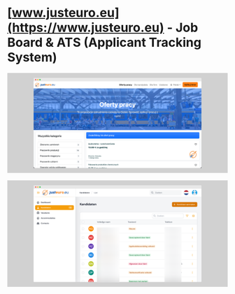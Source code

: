 # [www.justeuro.eu](https://www.justeuro.eu) - Job Board & ATS (Applicant Tracking System)

![Vacancies Page](https://raw.githubusercontent.com/timkrysta/justeuro/main/vacancies-page.png)
<!--![Vacancy Details](https://raw.githubusercontent.com/timkrysta/justeuro/main/vacancy-details.mp4)-->
![Panel for Justeuro Clients](https://raw.githubusercontent.com/timkrysta/justeuro/main/panel-for-clients.png)
<!--![Admin Sidebar](https://raw.githubusercontent.com/timkrysta/justeuro/main/admin-sidebar.mp4)-->

